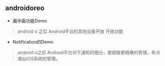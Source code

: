 ## androidoreo
* 画中画功能Demo
> android o 之后 Android平台的其他设备开放 开放功能
* Notification的Demo
> android o之后 Android平台对于通知的细分，更细致更精确的管理。有点类似iOS系统的管理。
